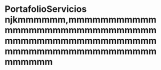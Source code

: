 # PortafolioServicios  njkmmmmmm,mmmmmmmmmmmmmmmmmmmmmmmmmmmmmmmmmmmmmmmmmmmmmmmmmmmmmmmmmmmmmmmmmmmmmmmmmm
